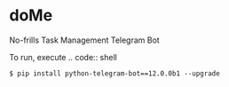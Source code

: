 # doMe
No-frills Task Management Telegram Bot

To run, execute
.. code:: shell

    $ pip install python-telegram-bot==12.0.0b1 --upgrade

